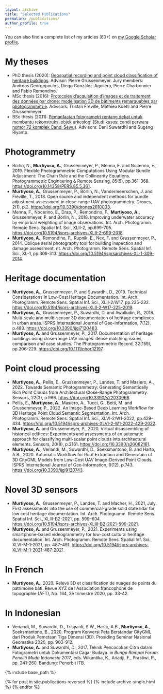 ```yaml
---
layout: archive
title: "Selected Publications"
permalink: /publications/
author_profile: true
---
```



You can also find a complete list of my articles (60+) on <a href="https://scholar.google.fr/citations?user=JoXowwQAAAAJ&hl=en" target="_blank">my Google Scholar profile</a>.

# My theses
- PhD thesis (2020): <a href="http://dx.doi.org/10.13140/RG.2.2.14407.52643" target="_blank">Geospatial recording and point cloud classification of heritage buildings</a>. Advisor: Pierre Grussenmeyer. Jury members: Andreas Georgopoulos, Diego Gonzàlez-Aguilera, Pierre Charbonnier and Fabio Remondino.
- MSc thesis (2016): <a href="http://dx.doi.org/10.13140/RG.2.2.25742.48969" target="_blank">Protocoles d’acquisition d’images et de traitement des données par drone:
modélisation 3D de bâtiments remarquables par photogrammétrie</a>. Advisors: Tristan Freville, Mathieu Koehl and Pierre Grussenmeyer.
- BSc thesis (2011): <a href="https://digilib.itb.ac.id/index.php/gdl/view/14015" target="_blank">Pemanfaatan fotogrametri rentang dekat untuk membantu rekonstruksi
objek arkeologi (Studi kasus: candi perwara nomor 72 komplek Candi Sewu)</a>. Advisors: Deni Suwardhi and Sugeng Riyanto.

# Photogrammetry
- Börlin, N., **Murtiyoso, A.**, Grussenmeyer, P., Menna, F. and Nocerino, E., 2019. Flexible Photogrammetric Computations Using Modular Bundle Adjustment: The Chain Rule and the Collinearity Equations. Photogrammetric Engineering & Remote Sensing, 85(5), pp.361-368. <a href="https://doi.org/10.14358/PERS.85.5.361" target="_blank">https://doi.org/10.14358/PERS.85.5.361</a>.
- **Murtiyoso, A.**, Grussenmeyer, P., Börlin, N., Vandermeerschen, J. and Freville, T., 2018. Open source and independent methods for bundle adjustment assessment in close-range UAV photogrammetry. Drones, 2(1), p.3. <a href="https://doi.org/10.3390/drones2010003" target="_blank">https://doi.org/10.3390/drones2010003</a>.
- Menna, F., Nocerino, E., Drap, P., Remondino, F., **Murtiyoso, A.**, Grussenmeyer, P. and Börlin, N., 2018. Improving underwater accuracy by empirical weighting of image observations. Int. Arch. Photogramm. Remote Sens. Spatial Inf. Sci., XLII-2, pp.699-705. <a href="https://doi.org/10.5194/isprs-archives-XLII-2-699-2018" target="_blank">https://doi.org/10.5194/isprs-archives-XLII-2-699-2018</a>.
- **Murtiyoso, A.**, Remondino, F., Rupnik, E., Nex, F. and Grussenmeyer, P., 2014. Oblique aerial photography tool for building inspection and damage assessment. nt. Arch. Photogramm. Remote Sens. Spatial Inf. Sci., XL-1, pp.309-313. <a href="https://doi.org/10.5194/isprsarchives-XL-1-309-2014" target="_blank">https://doi.org/10.5194/isprsarchives-XL-1-309-2014</a>.

# Heritage documentation
- **Murtiyoso, A.**, Grussenmeyer, P. and Suwardhi, D., 2019. Technical Considerations in Low-Cost Heritage Documentation. Int. Arch. Photogramm. Remote Sens. Spatial Inf. Sci., XLII-2/W17, pp.225-232. <a href="https://doi.org/10.5194/isprs-archives-XLII-2-W17-225-2019" target="_blank">https://doi.org/10.5194/isprs-archives-XLII-2-W17-225-2019</a>.
- **Murtiyoso, A.**, Grussenmeyer, P., Suwardhi, D. and Awalludin, R., 2018. Multi-scale and multi-sensor 3D documentation of heritage complexes in urban areas. ISPRS International Journal of Geo-Information, 7(12), p.483. <a href="https://doi.org/10.3390/ijgi7120483" target="_blank">https://doi.org/10.3390/ijgi7120483</a>.
- **Murtiyoso, A.** and Grussenmeyer, P., 2017. Documentation of heritage buildings using close‐range UAV images: dense matching issues, comparison and case studies. The Photogrammetric Record, 32(159), pp.206-229. <a href="https://doi.org/10.1111/phor.12197" target="_blank">https://doi.org/10.1111/phor.12197</a>.


# Point cloud processing
- **Murtiyoso, A.**, Pellis, E., Grussenmeyer, P., Landes, T. and Masiero, A., 2022. Towards Semantic Photogrammetry: Generating Semantically Rich Point Clouds from Architectural Close-Range Photogrammetry. Sensors, 22(3), p.966. <a href="https://doi.org/10.3390/s22030966" target="_blank">https://doi.org/10.3390/s22030966</a>.
- Pellis, E., **Murtiyoso, A.**, Masiero, A., Tucci, G., Betti, M. and Grussenmeyer, P., 2022. An Image-Based Deep Learning Workflow for 3D Heritage Point Cloud Semantic Segmentation. Int. Arch. Photogramm. Remote Sens. Spatial Inf. Sci., XLVI-2/W1-2022, pp.429-434. <a href="https://doi.org/10.5194/isprs-archives-XLVI-2-W1-2022-429-2022" target="_blank">https://doi.org/10.5194/isprs-archives-XLVI-2-W1-2022-429-2022</a>.
- **Murtiyoso, A.** and Grussenmeyer, P., 2020. Virtual disassembling of historical edifices: Experiments and assessments of an automatic approach for classifying multi-scalar point clouds into architectural elements. Sensors, 20(8), p.2161. <a href="https://doi.org/10.3390/s20082161" target="_blank">https://doi.org/10.3390/s20082161</a>.
- **Murtiyoso, A.**, Veriandi, M., Suwardhi, D., Soeksmantono, B. and Harto, A.B., 2020. Automatic Workflow for Roof Extraction and Generation of 3D CityGML Models from Low-Cost UAV Image-Derived Point Clouds. ISPRS International Journal of Geo-Information, 9(12), p.743. <a href="https://doi.org/10.3390/ijgi9120743" target="_blank">https://doi.org/10.3390/ijgi9120743</a>.


# Novel 3D sensors
- **Murtiyoso, A.**, Grussenmeyer, P., Landes, T. and Macher, H., 2021, July. First assessments into the use of commercial-grade solid state lidar for low cost heritage documentation. Int. Arch. Photogramm. Remote Sens. Spatial Inf. Sci., XLIII-B2-2021, pp. 599–604. <a href="https://doi.org/10.5194/isprs-archives-XLIII-B2-2021-599-2021" target="_blank">https://doi.org/10.5194/isprs-archives-XLIII-B2-2021-599-2021</a>.
- **Murtiyoso, A.** and Grussenmeyer, P., 2021. Experiments using smartphone-based videogrammetry for low-cost cultural heritage documentation. Int. Arch. Photogramm. Remote Sens. Spatial Inf. Sci., XLVI-M-1-2021, pp. 487–491. <a href="https://doi.org/10.5194/isprs-archives-XLVI-M-1-2021-487-2021" target="_blank">https://doi.org/10.5194/isprs-archives-XLVI-M-1-2021-487-2021</a>.

# In French
- **Murtiyoso, A.**, 2020. Relevé 3D et classification de nuages de points du patrimoine bâti. Revue XYZ de l'Association francophone de topographie (AFT), No. 164, 3è trimestre 2020, pp. 33-42.

# In Indonesian
- Veriandi, M., Suwardhi, D., Trisyanti, S.W., Harto, A.B., **Murtiyoso, A.**, Soeksmantono, B., 2020. Program Konversi Peta Berstandar CityGML dari Produk Pemetaan Tiga Dimensi (3D). Prosiding Seminar Nasional Geomatika 2020, pp. 903-912.
- **Murtiyoso, A.** and Suwardhi, D., 2017. Teknik Pencocokan Citra dalam Fotogrametri untuk Dokumentasi Cagar Budaya. in _Bunga Rampai Forum Peneliti Muda Indonesia 2017_, eds. Wikantika, K., Ariadji, F., Prastiwi, P., pp. 241-260.  Bandung: Penerbit ITB. 

{% include base_path %}

{% for post in site.publications reversed %}
  {% include archive-single.html %}
{% endfor %}
